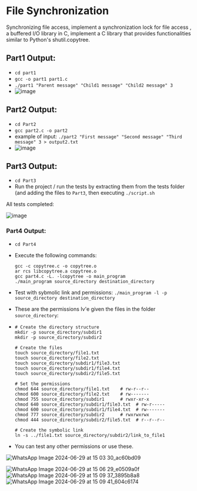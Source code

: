 # File Synchronization
Synchronizing file access, implement a synchronization lock for file access , a buffered I/O library in C, implement a C library that provides functionalities similar to Python's shutil.copytree.

## Part1 Output:
- ```cd part1```
- ```gcc -o part1 part1.c```
- ``` ./part1 "Parent message" "Child1 message" "Child2 message" 3 ```
- ![image](https://github.com/ilanitb16/File-Synchronization/assets/97344492/3bfd71e9-bf08-47ef-89b5-cc5298e2a199)


## Part2 Output:
- ```cd Part2```
- ```gcc part2.c -o part2```
- example of input: ```./part2 "First message" "Second message" "Third message" 3 > output2.txt```
- ![image](https://github.com/ilanitb16/File-Synchronization/assets/97344492/dd1f3e1e-aecf-495b-88e4-55dc727819f8)

## Part3 Output:
- ```cd Part3```
-  Run the project / run the tests by extracting them from the tests folder (and adding the files to ```Part3```, then executing ```./script.sh```

All tests completed: 

![image](https://github.com/ilanitb16/File-Synchronization/assets/97344492/47faf584-b6b5-4777-a1eb-5c6e7a4b7b0d)

### Part4 Output:

- ```cd Part4```
- Execute the following commands:
  ```
  gcc -c copytree.c -o copytree.o
  ar rcs libcopytree.a copytree.o
  gcc part4.c -L. -lcopytree -o main_program
  ./main_program source_directory destination_directory
  ```
- Test with sybmolic link and permissions: ``` ./main_program -l -p source_directory destination_directory ```
- These are the permissions Iv'e given the files in the folder ` source_directory`:

-
   ```
  # Create the directory structure
  mkdir -p source_directory/subdir1
  mkdir -p source_directory/subdir2

  # Create the files
  touch source_directory/file1.txt
  touch source_directory/file2.txt
  touch source_directory/subdir1/file3.txt
  touch source_directory/subdir1/file4.txt
  touch source_directory/subdir2/file5.txt
  
  # Set the permissions
  chmod 644 source_directory/file1.txt    # rw-r--r--
  chmod 600 source_directory/file2.txt    # rw-------
  chmod 755 source_directory/subdir1      # rwxr-xr-x
  chmod 640 source_directory/subdir1/file3.txt  # rw-r-----
  chmod 600 source_directory/subdir1/file4.txt  # rw-------
  chmod 777 source_directory/subdir2      # rwxrwxrwx
  chmod 444 source_directory/subdir2/file5.txt  # r--r--r--
  
  # Create the symbolic link
  ln -s ../file1.txt source_directory/subdir2/link_to_file1
  ```
- You can test any other permissions or use these.

![WhatsApp Image 2024-06-29 at 15 03 30_ac60bd09](https://github.com/ilanitb16/File-Synchronization/assets/97344492/50f1e906-264b-4bda-8bb8-96285b417e67)


![WhatsApp Image 2024-06-29 at 15 06 29_e0509a0f](https://github.com/ilanitb16/File-Synchronization/assets/97344492/05136979-0345-4d24-bf0d-54b7e190f3fe)
![WhatsApp Image 2024-06-29 at 15 09 37_3895b8a8](https://github.com/ilanitb16/File-Synchronization/assets/97344492/c9ad9c2a-218a-400f-add0-db4e5a0ea693)
![WhatsApp Image 2024-06-29 at 15 09 41_604c6174](https://github.com/ilanitb16/File-Synchronization/assets/97344492/84efde65-33c5-4b59-87f1-3fb8e81d9533)






